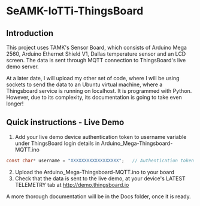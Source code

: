# SeAMK-IoTTi-ThingsBoard

## Introduction
This project uses TAMK's Sensor Board, which consists of Arduino Mega 2560, Arduino Ethernet Shield V1, Dallas temperature sensor and an LCD screen. The data is sent through MQTT connection to ThingsBoard's live demo server.

At a later date, I will upload my other set of code, where I will be using sockets to send the data to an Ubuntu virtual machine, where a Thingsboard service is running on localhost. It is programmed with Python. However, due to its complexity, its documentation is going to take even longer!

## Quick instructions - Live Demo

1. Add your live demo device authentication token to username variable under ThingsBoard login details in Arduino_Mega-Thingsboard-MQTT.ino
```C
const char* username = "XXXXXXXXXXXXXXXXXX";   // Authentication token here
```
2. Upload the Arduino_Mega-Thingsboard-MQTT.ino to your board
3. Check that the data is sent to the live demo, at your device's LATEST TELEMETRY tab at http://demo.thingsboard.io

A more thorough documentation will be in the Docs folder, once it is ready.
